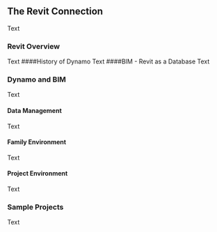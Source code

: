 ## The Revit Connection
Text

### Revit Overview
Text
####History of Dynamo
Text
####BIM - Revit as a Database
Text
### Dynamo and BIM
Text
#### Data Management
Text
#### Family Environment
Text
#### Project Environment
Text
### Sample Projects
Text

